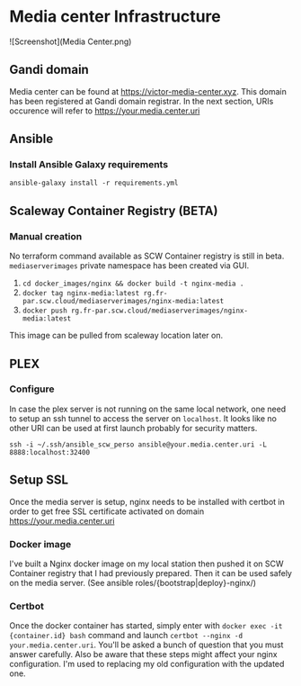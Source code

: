 # Media center Infrastructure
![Screenshot](Media Center.png)

## Gandi domain
Media center can be found at https://victor-media-center.xyz. This domain has been registered at Gandi domain registrar.
In the next section, URIs occurence will refer to https://your.media.center.uri

## Ansible
### Install Ansible Galaxy requirements
`ansible-galaxy install -r requirements.yml`

## Scaleway Container Registry (BETA)
### Manual creation
No terraform command available as SCW Container registry is still in beta.
`mediaserverimages` private namespace has been created via GUI.

1. `cd docker_images/nginx && docker build -t nginx-media .`
2. `docker tag nginx-media:latest rg.fr-par.scw.cloud/mediaserverimages/nginx-media:latest`
3. `docker push rg.fr-par.scw.cloud/mediaserverimages/nginx-media:latest`

This image can be pulled from scaleway location later on.

## PLEX
### Configure
In case the plex server is not running on the same local network, one need to setup an ssh tunnel to access the server on `localhost`. It looks like no other URI can be used at first launch probably for security matters.

`ssh -i ~/.ssh/ansible_scw_perso ansible@your.media.center.uri -L 8888:localhost:32400`

## Setup SSL
Once the media server is setup, nginx needs to be installed with certbot in order to get free SSL certificate activated on domain https://your.media.center.uri

### Docker image
I've built a Nginx docker image on my local station then pushed it on SCW Container registry that I had previously prepared. Then it can be used safely on the media server. (See ansible roles/{bootstrap|deploy}-nginx/)

### Certbot
Once the docker container has started, simply enter with `docker exec -it {container.id} bash` command and launch `certbot --nginx -d your.media.center.uri`. You'll be asked a bunch of question that you must answer carefully. Also be aware that these steps might affect your nginx configuration. I'm used to replacing my old configuration with the updated one.